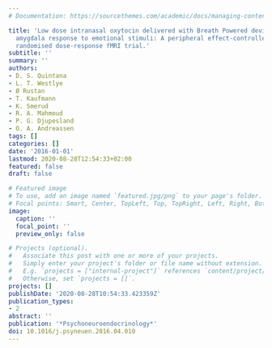 ```yaml
---
# Documentation: https://sourcethemes.com/academic/docs/managing-content/

title: 'Low dose intranasal oxytocin delivered with Breath Powered device dampens
  amygdala response to emotional stimuli: A peripheral effect-controlled within-subjects
  randomised dose-response fMRI trial.'
subtitle: ''
summary: ''
authors:
- D. S. Quintana
- L. T. Westlye
- Ø Rustan
- T. Kaufmann
- K. Smerud
- R. A. Mahmoud
- P. G. Djupesland
- O. A. Andreassen
tags: []
categories: []
date: '2016-01-01'
lastmod: 2020-08-28T12:54:33+02:00
featured: false
draft: false

# Featured image
# To use, add an image named `featured.jpg/png` to your page's folder.
# Focal points: Smart, Center, TopLeft, Top, TopRight, Left, Right, BottomLeft, Bottom, BottomRight.
image:
  caption: ''
  focal_point: ''
  preview_only: false

# Projects (optional).
#   Associate this post with one or more of your projects.
#   Simply enter your project's folder or file name without extension.
#   E.g. `projects = ["internal-project"]` references `content/project/deep-learning/index.md`.
#   Otherwise, set `projects = []`.
projects: []
publishDate: '2020-08-28T10:54:33.423359Z'
publication_types:
- 2
abstract: ''
publication: '*Psychoneuroendocrinology*'
doi: 10.1016/j.psyneuen.2016.04.010
---
```

